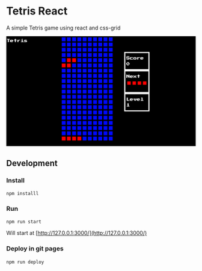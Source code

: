 # Tetris React

A simple Tetris game using react and css-grid

![Tetris React](assets/board.png)

## Development

### Install

```
npm installl
```

### Run

```
npm run start
```

Will start at [http://127.0.0.1:3000/](http://127.0.0.1:3000/)

### Deploy in git pages

```
npm run deploy
```
